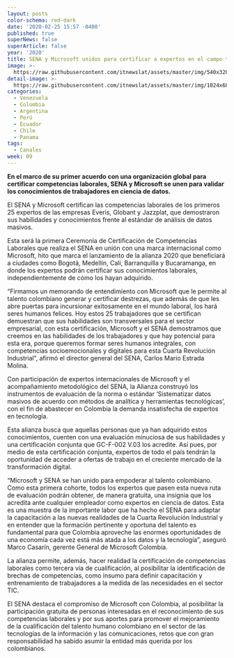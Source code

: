 ```yaml
---
layout: posts
color-schema: red-dark
date: '2020-02-25 15:57 -0400'
published: true
superNews: false
superArticle: false
year: '2020'
title: SENA y Microsoft unidos para certificar a expertos en el campo tecnológico
image: >-
  https://raw.githubusercontent.com/itnewslat/assets/master/img/540x320/Sena-Microsoft-p.jpg
detail-image: >-
  https://raw.githubusercontent.com/itnewslat/assets/master/img/1024x680/Sena-Microsoft-g.jpg
categories:
  - Venezuela
  - Colombia
  - Argentina
  - Perú
  - Ecuador
  - Chile
  - Panama
tags:
  - Canales
week: 09
---
```

**En el marco de su primer acuerdo con una organización global para certificar competencias laborales, SENA y Microsoft se unen para validar los conocimientos de trabajadores en ciencia de datos.**

El SENA y Microsoft certifican las competencias laborales de los primeros 25 expertos de las empresas Everis, Globant y Jazzplat, que demostraron sus habilidades y conocimientos frente al estándar de análisis de datos masivos. 

Esta será la primera Ceremonia de Certificación de Competencias Laborales que realiza el SENA en unión con una marca internacional como Microsoft, hito que marca el lanzamiento de la alianza 2020 que beneficiará a ciudades como Bogotá, Medellín, Cali, Barranquilla y Bucaramanga, en donde los expertos podrán certificar sus conocimientos laborales, independientemente de cómo los hayan adquirido. 

“Firmamos un memorando de entendimiento con Microsoft que le permite al talento colombiano generar y certificar destrezas, que además de que les abre puertas para incursionar exitosamente en el mundo laboral, los hará seres humanos felices. Hoy estos 25 trabajadores que se certifican demuestran que sus habilidades son transversales para el sector empresarial, con esta certificación, Microsoft y el SENA demostramos que creemos en las habilidades de los trabajadores y que hay potencial para esta era, porque queremos formar seres humanos integrales, con competencias socioemocionales y digitales para esta Cuarta Revolución Industrial”, afirmó el director general del SENA, Carlos Mario Estrada Molina. 

Con participación de expertos internacionales de Microsoft y el acompañamiento metodológico del SENA, la Alianza construyó los instrumentos de evaluación de la norma o estándar ‘Sistematizar datos masivos de acuerdo con métodos de analítica y herramientas tecnológicas’, con el fin de abastecer en Colombia la demanda insatisfecha de expertos en tecnología. 

Esta alianza busca que aquellas personas que ya han adquirido estos conocimientos, cuenten con una evaluación minuciosa de sus habilidades y una certificación conjunta que GC-F-002 V.03 los acredite. Así pues, por medio de esta certificación conjunta, expertos de todo el país tendrán la oportunidad de acceder a ofertas de trabajo en el creciente mercado de la transformación digital. 

“Microsoft y SENA se han unido para empoderar al talento colombiano. Como esta primera cohorte, todos los expertos que pasen esta nueva ruta de evaluación podrán obtener, de manera gratuita, una insignia que los acredita ante cualquier empleador como expertos en ciencia de datos. Esta es una muestra de la importante labor que ha hecho el SENA para adaptar la capacitación a las nuevas realidades de la Cuarta Revolución Industrial y en entender que la formación pertinente y oportuna del talento es fundamental para que Colombia aproveche las enormes oportunidades de una economía cada vez está más atada a los datos y la tecnología”, aseguró Marco Casarín, gerente General de Microsoft Colombia. 

La alianza permite, además, hacer realidad la certificación de competencias laborales como tercera vía de cualificación, al posibilitar la identificación de brechas de competencias, como insumo para definir capacitación y entrenamiento de trabajadores a la medida de las necesidades en el sector TIC. 

El SENA destaca el compromiso de Microsoft con Colombia, al posibilitar la participación gratuita de personas interesadas en el reconocimiento de sus competencias laborales y por sus aportes para promover el mejoramiento de la cualificación del talento humano colombiano en el sector de las tecnologías de la información y las comunicaciones, retos que con gran responsabilidad ha sabido asumir la entidad más querida por los colombianos. 